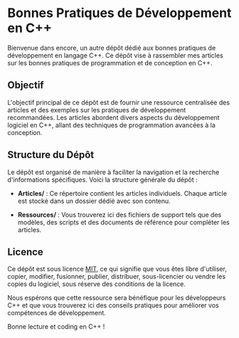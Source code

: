 # Bonnes Pratiques de Développement en C++

Bienvenue dans encore, un autre dépôt dédié aux bonnes pratiques de développement en langage C++. Ce dépôt vise à rassembler mes articles sur les bonnes pratiques de programmation et de conception en C++.

## Objectif

L'objectif principal de ce dépôt est de fournir une ressource centralisée des articles et des exemples sur les pratiques de développement recommandées. Les articles abordent divers aspects du développement logiciel en C++, allant des techniques de programmation avancées à la conception.

## Structure du Dépôt

Le dépôt est organisé de manière à faciliter la navigation et la recherche d'informations spécifiques. Voici la structure générale du dépôt :

- **Articles/** : Ce répertoire contient les articles individuels. Chaque article est stocké dans un dossier dédié avec son contenu.

- **Ressources/** : Vous trouverez ici des fichiers de support tels que des modèles, des scripts et des documents de référence pour compléter les articles.

## Licence

Ce dépôt est sous licence [MIT](LICENSE), ce qui signifie que vous êtes libre d'utiliser, copier, modifier, fusionner, publier, distribuer, sous-licencier ou vendre les copies du logiciel, sous réserve des conditions de la licence.

Nous espérons que cette ressource sera bénéfique pour les développeurs C++ et que vous trouverez ici des conseils pratiques pour améliorer vos compétences de développement.

Bonne lecture et coding en C++ !
